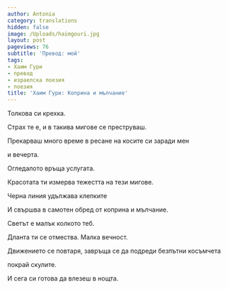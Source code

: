 ```yaml
---
author: Antonia
category: translations
hidden: false
image: /Uploads/haimgouri.jpg
layout: post
pageviews: 76
subtitle: 'Превод: мой'
tags:
- Хаим Гури
- превод
- израелска поезия
- поезия
title: 'Хаим Гури: Коприна и мълчание'
---
```


Толкова си крехка.

Страх те е, и в такива мигове се преструваш.

Прекарваш много време в ресане на косите си заради мен

и вечерта.

Огледалото връща услугата.

Красотата ти измерва тежестта на тези мигове.

Черна линия удължава клепките

И свършва в самотен обред от коприна и мълчание.

Светът е малък колкото теб.

Дланта ти се отмества. Малка вечност.

Движението се повтаря, завръща се да подреди безпътни косъмчета

покрай скулите.

И сега си готова да влезеш в нощта.